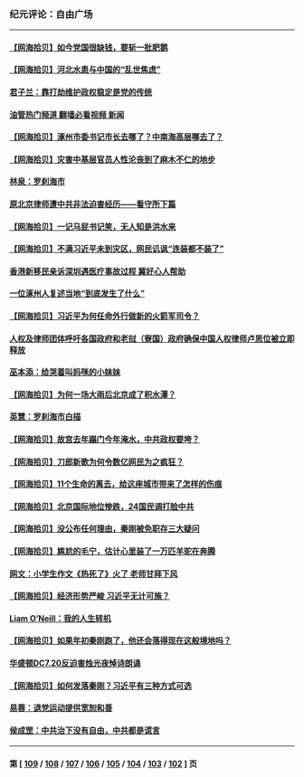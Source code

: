 ### 纪元评论：自由广场
---
#### [【网海拾贝】如今党国很缺钱，要斩一批肥鹅](../../pages/nsc993/n14052186.md?08140330) 
#### [【网海拾贝】河北水患与中国的“乱世焦虑”](../../pages/nsc993/n14051431.md?08140330) 
#### [君子兰：靠打劫维护政权稳定是党的传统](../../pages/nsc993/n14050415.md?08140330) 
#### [油管热门频道 翻墙必看视频 新闻](ok?08140330)
#### [【网海拾贝】涿州市委书记市长去哪了？中南海高层哪去了？](../../pages/nsc993/n14050031.md?08140330) 
#### [【网海拾贝】灾害中基层官员人性沦丧到了麻木不仁的地步](../../pages/nsc993/n14049320.md?08140330) 
#### [林泉：罗刹海市](../../pages/nsc993/n14049120.md?08140330) 
#### [原北京律师遭中共非法迫害经历——看守所下篇](../../pages/nsc993/n14040009.md?08140330) 
#### [【网海拾贝】一记马屁书记笑，无人知是洪水来](../../pages/nsc993/n14048857.md?08140330) 
#### [【网海拾贝】不满习近平未到灾区，网民讥讽“连装都不装了”](../../pages/nsc993/n14048563.md?08140330) 
#### [香港新移民亲诉深圳遇医疗事故过程 冀好心人帮助](../../pages/nsc993/n14048634.md?08140330) 
#### [一位涿州人复述当地“到底发生了什么”](../../pages/nsc993/n14047953.md?08140330) 
#### [【网海拾贝】习近平为何任命外行做新的火箭军司令？](../../pages/nsc993/n14047943.md?08140330) 
#### [人权及律师团体呼吁各国政府和老挝（寮国）政府确保中国人权律师卢思位被立即释放](../../pages/nsc993/n14047243.md?08140330) 
#### [巫本添：给哭着叫妈咪的小妹妹](../../pages/nsc993/n14047233.md?08140330) 
#### [【网海拾贝】为何一场大雨后北京成了积水潭？](../../pages/nsc993/n14047211.md?08140330) 
#### [英慧：罗刹海市白描](../../pages/nsc993/n14046376.md?08140330) 
#### [【网海拾贝】故宫去年蹋门今年淹水，中共政权要垮？](../../pages/nsc993/n14045749.md?08140330) 
#### [【网海拾贝】刀郎新歌为何令数亿网民为之疯狂？](../../pages/nsc993/n14045030.md?08140330) 
#### [【网海拾贝】11个生命的离去，给这座城市带来了怎样的伤痕](../../pages/nsc993/n14044808.md?08140330) 
#### [【网海拾贝】北京国际地位惨跌，24国民调打脸中共](../../pages/nsc993/n14044570.md?08140330) 
#### [【网海拾贝】没公布任何理由，秦刚被免职存三大疑问](../../pages/nsc993/n14044130.md?08140330) 
#### [【网海拾贝】尴尬的毛宁，估计心里装了一万匹羊驼在奔腾](../../pages/nsc993/n14043593.md?08140330) 
#### [网文：小学生作文《热死了》火了 老师甘拜下风](../../pages/nsc993/n14043061.md?08140330) 
#### [【网海拾贝】经济形势严峻 习近平无计可施？](../../pages/nsc993/n14042096.md?08140330) 
#### [Liam O’Neill：我的人生转机](../../pages/nsc993/n14042056.md?08140330) 
#### [【网海拾贝】如果年初秦刚跑了，他还会落得现在这般境地吗？](../../pages/nsc993/n14041401.md?08140330) 
#### [华盛顿DC7.20反迫害烛光夜悼诗朗诵](../../pages/nsc993/n14041055.md?08140330) 
#### [【网海拾贝】如何发落秦刚？习近平有三种方式可选](../../pages/nsc993/n14040297.md?08140330) 
#### [易蓉：退党运动提供宽恕和善](../../pages/nsc993/n14040280.md?08140330) 
#### [侯成罡：中共治下没有自由，中共都是谎言](../../pages/nsc993/n14039331.md?08140330) 

---
#### 第 [ [109](./109.md?08140330) / [108](./108.md?08140330) / [107](./107.md?08140330) / [106](./106.md?08140330) / [105](./105.md?08140330) / [104](./104.md?08140330) / [103](./103.md?08140330) / [102](./102.md?08140330) ] 页
